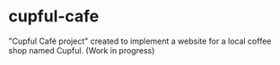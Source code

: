 # cupful-cafe
"Cupful Café project" created to implement a website for a local coffee shop named Cupful.
(Work in progress)

